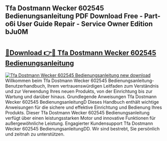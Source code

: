 ## Tfa Dostmann Wecker 602545 Bedienungsanleitung PDF Download Free - Part-o6i User Guide Repair - Service Owner Edition bJu0M

# <h2><a href="http://df19be2.blite.top/?on=Tfa+Dostmann+Wecker+602545+Bedienungsanleitung">🔗Download 👉🔴 Tfa Dostmann Wecker 602545 Bedienungsanleitung</a></h2>

[![Tfa Dostmann Wecker 602545 Bedienungsanleitung new download](https://i.imgur.com/lujVjoI.png)](http://df19be2.blite.top/?on=Tfa+Dostmann+Wecker+602545+Bedienungsanleitung)
Willkommen beim Tfa Dostmann Wecker 602545 Bedienungsanleitung-Benutzerhandbuch, Ihrem vertrauenswürdigen Leitfaden zum Verständnis und zur Verwendung Ihres neuen Produkts, von der Einrichtung bis zur Wartung und darüber hinaus. Grundlegende Anweisungen Tfa Dostmann Wecker 602545 BedienungsanleitungD Dieses Handbuch enthält wichtige Anweisungen für die sichere und effektive Einrichtung und Bedienung Ihres Produkts. Dieser Tfa Dostmann Wecker 602545 Bedienungsanleitung verfügt über einen leistungsstarken Motor und innovative Funktionen für außergewöhnliche Leistung. Engagierter Kundensupport Tfa Dostmann Wecker 602545 BedienungsanleitungDD. Wir sind bestrebt, Sie persönlich und zeitnah zu unterstützen.
